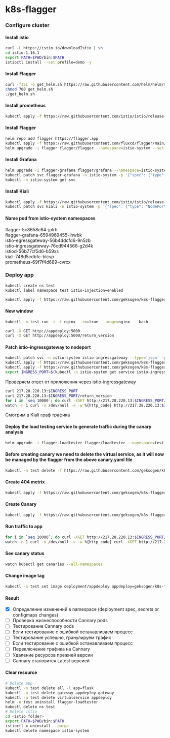 # k8s-flagger

### Configure cluster
#### Install istio
```BASH
curl -L https://istio.io/downloadIstio | sh
cd istio-1.16.1
export PATH=$PWD/bin:$PATH
istioctl install --set profile=demo -y
```
#### Install Flagger
```BASH
curl -fsSL -o get_helm.sh https://raw.githubusercontent.com/helm/helm/main/scripts/get-helm-3
chmod 700 get_helm.sh
./get_helm.sh
```
#### Install prometheus
```BASH
kubectl apply -f https://raw.githubusercontent.com/istio/istio/release-1.10/samples/addons/prometheus.yaml
```

#### Install Flagger
```BASH
helm repo add flagger https://flagger.app
kubectl apply -f https://raw.githubusercontent.com/fluxcd/flagger/main/artifacts/flagger/crd.yaml
helm upgrade -i flagger flagger/flagger --namespace=istio-system --set crd.create=false --set meshProvider=istio --set metricsServer=http://prometheus:9090
```
#### Install Grafana
```BASH
helm upgrade -i flagger-grafana flagger/grafana --namespace=istio-system --set url=http://prometheus.istio-system:9090 --set user=admin --set password=change-me
kubectl patch svc flagger-grafana -n istio-system -p '{"spec": {"type": "NodePort"}}'
kubectl -n istio-system get svc
```
#### Install Kiali
```BASH
kubectl apply -f https://raw.githubusercontent.com/istio/istio/release-1.16/samples/addons/kiali.yaml
kubectl patch svc kiali -n istio-system -p '{"spec": {"type": "NodePort"}}'
```
#### Name pod from istio-system namespaces                                    
flagger-5c8658c64-jplrh                 
flagger-grafana-6594969455-lhwbk        
istio-egressgateway-56b4ddcfd6-9n5zb    
istio-ingressgateway-76cd944566-g2d4k   
istiod-56b77cf5d6-b59xs                 
kiali-748d5cdbfc-blcsp                  
prometheus-69f7f4d689-cvrcx             

### Deploy app
```BASH
kubectl create ns test
kubectl label namespace test istio-injection=enabled
```
```BASH
kubectl apply -f https://raw.githubusercontent.com/geksogen/k8s-flagger/master/k8s_cluster/deployment.yaml
```
#### New window

```BASH
kubectl -n test run -i -t nginx --rm=true --image=nginx -- bash
```
```BASH
curl -X GET http://appdeploy:5000
curl -X GET http://appdeploy:5000/return_version
```
#### Patch istio-ingressgateway to nodeport
```BASH
kubectl patch svc -n istio-system istio-ingressgateway --type='json' -p '[{"op":"replace","path":"/spec/type","value":"NodePort"}]'
kubectl apply -f https://raw.githubusercontent.com/geksogen/k8s-flagger/master/k8s_cluster/gateway.yaml
kubectl apply -f https://raw.githubusercontent.com/geksogen/k8s-flagger/master/k8s_cluster/virtualservice.yaml
export INGRESS_PORT=$(kubectl -n istio-system get service istio-ingressgateway -o jsonpath='{.spec.ports[?(@.name=="http2")].nodePort}') && echo $INGRESS_PORT
```
Проверяем ответ от приложения через istio-ingressgateway
```BASH
curl 217.28.220.13:$INGRESS_PORT
curl 217.28.220.13:$INGRESS_PORT/return_version
for i in `seq 10000`; do curl -XGET http://217.28.220.13:$INGRESS_PORT/return_version;\n; sleep 0.1; done
watch -n 1 curl -o /dev/null -s -w %{http_code} http://217.28.220.13:$INGRESS_PORT/return_version
```
Смотрим в Kiali граф трафика
#### Deploy the load testing service to generate traffic during the canary analysis
```BASH
helm upgrade -i flagger-loadtester flagger/loadtester --namespace=test
```
#### Before creating canary we need to delete the virtual service, as it will now be managed by the flagger from the above canary.yaml file
```BASH
kubectl -n test delete -f https://raw.githubusercontent.com/geksogen/k8s-flagger/master/k8s_cluster/virtualservice.yaml
```
#### Create  404 metrix
```BASH
kubectl apply -f https://raw.githubusercontent.com/geksogen/k8s-flagger/master/k8s_cluster/custom_404_metrics.yaml
```

#### Create Canary
```BASH
kubectl apply -f https://raw.githubusercontent.com/geksogen/k8s-flagger/master/k8s_cluster/canary.yaml
```

#### Run traffic to app
```BASH
for i in `seq 10000`; do curl -XGET http://217.28.220.13:$INGRESS_PORT/return_version;\; sleep 0.1; done
watch -n 1 curl -o /dev/null -s -w %{http_code} curl -XGET http://217.28.220.13:$INGRESS_PORT/return_version
```

#### See canary status
```BASH
watch kubectl get canaries --all-namespaces
```

#### Change image tag
```BASH
kubectl -n test set image deployment/appdeploy appdeploy=geksogen/k8s-flagger:47
```

#### Result

- [x] Определение изменений в namespace (deployment spec, secrets or configmaps changes)
- [ ] Проверка жизнеспособности Cannary pods
- [ ] Тестирование Cannary pods
- [ ] Если тестирование с ошибкой останавливаем процесс
- [ ] Тестирование успешно, гранулируем трафик
- [ ] Если тестирование с ошибкой останавливаем процесс
- [ ] Переключение трафика на Cannary 
- [ ] Удаление ресурсов прежней версии
- [ ] Cannary становится Latest версией

#### Clear resource
```BASH
# Delete app
kubectl -n test delete all -l app=flask
kubectl -n test delete gateway appdeploy-gateway
kubectl -n test delete virtualservice appdeploy
helm -n test uninstall flagger-loadtester
kubectl delete ns test
# Delete istio
cd <istio folder>
export PATH=$PWD/bin:$PATH
istioctl x uninstall --purge
kubectl delete namespace istio-system
```
